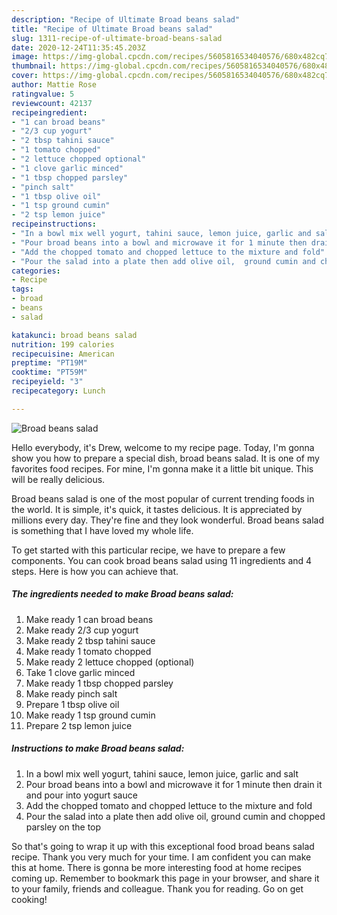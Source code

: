 ```yaml
---
description: "Recipe of Ultimate Broad beans salad"
title: "Recipe of Ultimate Broad beans salad"
slug: 1311-recipe-of-ultimate-broad-beans-salad
date: 2020-12-24T11:35:45.203Z
image: https://img-global.cpcdn.com/recipes/5605816534040576/680x482cq70/broad-beans-salad-recipe-main-photo.jpg
thumbnail: https://img-global.cpcdn.com/recipes/5605816534040576/680x482cq70/broad-beans-salad-recipe-main-photo.jpg
cover: https://img-global.cpcdn.com/recipes/5605816534040576/680x482cq70/broad-beans-salad-recipe-main-photo.jpg
author: Mattie Rose
ratingvalue: 5
reviewcount: 42137
recipeingredient:
- "1 can broad beans"
- "2/3 cup yogurt"
- "2 tbsp tahini sauce"
- "1 tomato chopped"
- "2 lettuce chopped optional"
- "1 clove garlic minced"
- "1 tbsp chopped parsley"
- "pinch salt"
- "1 tbsp olive oil"
- "1 tsp ground cumin"
- "2 tsp lemon juice"
recipeinstructions:
- "In a bowl mix well yogurt, tahini sauce, lemon juice, garlic and salt"
- "Pour broad beans into a bowl and microwave it for 1 minute then drain it and pour into yogurt sauce"
- "Add the chopped tomato and chopped lettuce to the mixture and fold"
- "Pour the salad into a plate then add olive oil,  ground cumin and chopped parsley on the top"
categories:
- Recipe
tags:
- broad
- beans
- salad

katakunci: broad beans salad 
nutrition: 199 calories
recipecuisine: American
preptime: "PT19M"
cooktime: "PT59M"
recipeyield: "3"
recipecategory: Lunch

---
```



![Broad beans salad](https://img-global.cpcdn.com/recipes/5605816534040576/680x482cq70/broad-beans-salad-recipe-main-photo.jpg)

Hello everybody, it's Drew, welcome to my recipe page. Today, I'm gonna show you how to prepare a special dish, broad beans salad. It is one of my favorites food recipes. For mine, I'm gonna make it a little bit unique. This will be really delicious.

Broad beans salad is one of the most popular of current trending foods in the world. It is simple, it's quick, it tastes delicious. It is appreciated by millions every day. They're fine and they look wonderful. Broad beans salad is something that I have loved my whole life.




To get started with this particular recipe, we have to prepare a few components. You can cook broad beans salad using 11 ingredients and 4 steps. Here is how you can achieve that.

<!--inarticleads1-->

##### The ingredients needed to make Broad beans salad:

1. Make ready 1 can broad beans
1. Make ready 2/3 cup yogurt
1. Make ready 2 tbsp tahini sauce
1. Make ready 1 tomato chopped
1. Make ready 2 lettuce chopped (optional)
1. Take 1 clove garlic minced
1. Make ready 1 tbsp chopped parsley
1. Make ready pinch salt
1. Prepare 1 tbsp olive oil
1. Make ready 1 tsp ground cumin
1. Prepare 2 tsp lemon juice




<!--inarticleads2-->

##### Instructions to make Broad beans salad:

1. In a bowl mix well yogurt, tahini sauce, lemon juice, garlic and salt
1. Pour broad beans into a bowl and microwave it for 1 minute then drain it and pour into yogurt sauce
1. Add the chopped tomato and chopped lettuce to the mixture and fold
1. Pour the salad into a plate then add olive oil,  ground cumin and chopped parsley on the top




So that's going to wrap it up with this exceptional food broad beans salad recipe. Thank you very much for your time. I am confident you can make this at home. There is gonna be more interesting food at home recipes coming up. Remember to bookmark this page in your browser, and share it to your family, friends and colleague. Thank you for reading. Go on get cooking!
